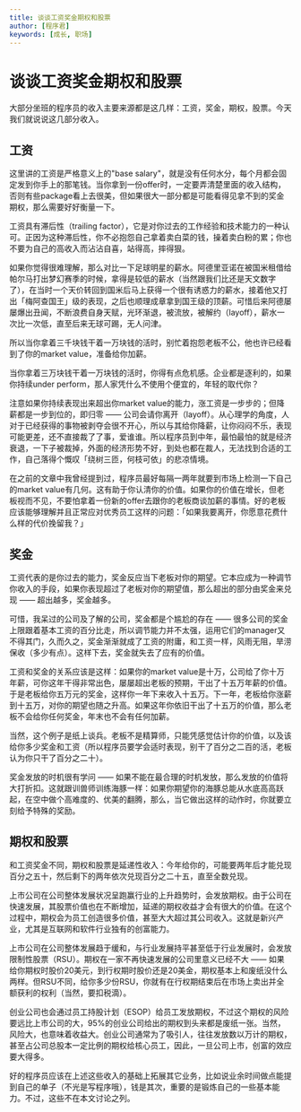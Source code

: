 ```yaml
---
title: 谈谈工资奖金期权和股票
author: [程序君]
keywords: [成长, 职场]
---
```


# 谈谈工资奖金期权和股票

大部分坐班的程序员的收入主要来源都是这几样：工资，奖金，期权，股票。今天我们就说说这几部分收入。

## 工资

这里讲的工资是严格意义上的"base salary"，就是没有任何水分，每个月都会固定发到你手上的那笔钱。当你拿到一份offer时，一定要弄清楚里面的收入结构，否则有些package看上去很美，但如果很大一部分都是可能看得见拿不到的奖金期权，那么需要好好衡量一下。

工资具有滞后性（trailing factor），它是对你过去的工作经验和技术能力的一种认可。正因为这种滞后性，你不必抱怨自己拿着卖白菜的钱，操着卖白粉的累；你也不要为自己的高收入而沾沾自喜，站得高，摔得狠。

如果你觉得很难理解，那么对比一下足球明星的薪水。阿德里亚诺在被国米租借给帕尔马打出梦幻赛季的时候，拿得是较低的薪水（当然跟我们比还是天文数字了），在当时一个天价转回到国米后马上获得一个很有诱惑力的薪水，接着他又打出「梅阿查国王」级的表现，之后也顺理成章拿到国王级的顶薪。可惜后来阿德屡屡爆出丑闻，不断浪费自身天赋，光环渐退，被流放，被解约（layoff），薪水一次比一次低，直至后来无球可踢，无人问津。

所以当你拿着三千块钱干着一万块钱的活时，别忙着抱怨老板不公，他也许已经看到了你的market value，准备给你加薪。

当你拿着三万块钱干着一万块钱的活时，你得有点危机感。企业都是逐利的，如果你持续under perform，那人家凭什么不使用个便宜的，年轻的取代你？

注意如果你持续表现出来超出你market value的能力，涨工资是一步步的；但降薪都是一步到位的，即归零 —— 公司会请你离开（layoff）。从心理学的角度，人对于已经获得的事物被剥夺会很不开心，所以与其给你降薪，让你闷闷不乐，表现可能更差，还不直接裁了了事，爱谁谁。所以程序员到中年，最怕最怕的就是经济衰退，一下子被裁掉，外面的经济形势不好，到处也都在裁人，无法找到合适的工作，自己落得个慨叹「绕树三匝，何枝可依」的悲凉情境。

在之前的文章中我曾经提到过，程序员最好每隔一两年就要到市场上检测一下自己的market value有几何。这有助于你认清你的价值。如果你的价值在增长，但老板视而不见，不要怕拿着一份新的offer去跟你的老板商谈加薪的事情。好的老板应该能够理解并且正常应对优秀员工这样的问题：「如果我要离开，你愿意花费什么样的代价挽留我？」

## 奖金

工资代表的是你过去的能力，奖金反应当下老板对你的期望。它本应成为一种调节你收入的手段，如果你表现超过了老板对你的期望值，那么超出的部分由奖金来兑现 —— 超出越多，奖金越多。

可惜，我呆过的公司及了解的公司，奖金都是个尴尬的存在 —— 很多公司的奖金上限跟着基本工资的百分比走，所以调节能力并不太强，运用它们的manager又不得其门，久而久之，奖金渐渐就成了工资的附庸，和工资一样，风雨无阻，旱涝保收（多少有点）。这样下去，奖金就失去了应有的价值。

工资和奖金的关系应该是这样：如果你的market value是十万，公司给了你十万年薪，可你这年干得非常出色，屡屡超出老板的预期，干出了十五万年薪的价值。于是老板给你五万元的奖金，这样你一年下来收入十五万。下一年，老板给你涨薪到十五万，对你的期望也随之升高。如果这年你依旧干出了十五万的价值，那么老板不会给你任何奖金，年末也不会有任何加薪。

当然，这个例子是纸上谈兵。老板不是精算师，只能凭感觉估计你的价值，以及该给你多少奖金和工资（所以程序员要学会适时表现，别干了百分之二百的活，老板认为你只干了百分之二十）。

奖金发放的时机很有学问 —— 如果不能在最合理的时机发放，那么发放的价值将大打折扣。这就跟训兽师训练海豚一样：如果你期望你的海豚总能从水底高高跃起，在空中做个高难度的、优美的翻腾，那么，当它做出这样的动作时，你就要立刻给予特殊的奖励。

## 期权和股票

和工资奖金不同，期权和股票是延递性收入：今年给你的，可能要两年后才能兑现百分之五十，然后剩下的两年依次兑现百分之二十五，直至全数兑现。

上市公司在公司整体发展状况呈跑赢行业的上升趋势时，会发放期权。由于公司在快速发展，其股票价值也在不断增加，延递的期权收益才会有很大的价值。在这个过程中，期权会为员工创造很多价值，甚至大大超过其公司收入。这就是新兴产业，尤其是互联网和软件行业独有的创富能力。

上市公司在公司整体发展趋于缓和，与行业发展持平甚至低于行业发展时，会发放限制性股票（RSU）。期权在一家不再快速发展的公司里意义已经不大 —— 如果给你期权时股价20美元，到行权期时股价还是20美金，期权基本上和废纸没什么两样。但RSU不同，给你多少份RSU，你就有在行权期结束后在市场上卖出并全额获利的权利（当然，要扣税滴）。

创业公司也会通过员工持股计划（ESOP）给员工发放期权，不过这个期权的风险要远比上市公司的大，95%的创业公司给出的期权到头来都是废纸一张。当然，风险大，也意味着收益大。创业公司通常为了吸引人，往往发放数以万计的期权，甚至占公司总股本一定比例的期权给核心员工，因此，一旦公司上市，创富的效应要大得多。


好的程序员应该在上述这些收入的基础上拓展其它业务，比如说业余时间做点能提到自己的单子（不光是写程序哦），钱是其次，重要的是锻炼自己的一些基本能力。不过，这些不在本文讨论之列。
